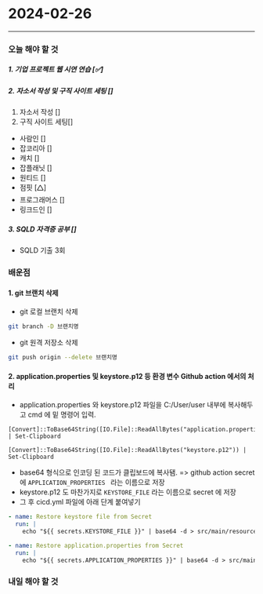 # 2024-02-26

---

### 오늘 해야 할 것

##### 1. 기업 프로젝트 웹 시연 연습 [✅]

##### 2. 자소서 작성 및 구직 사이트 세팅 []

1. 자소서 작성 []
2. 구직 사이트 세팅[]

- 사람인 []
- 잡코리아 []
- 캐치 []
- 잡플래닛 []
- 원티드 []
- 점핏 [🛆]
- 프로그래머스 []
- 링크드인 []

##### 3. SQLD 자격증 공부 []

- SQLD 기출 3회

### 배운점

#### 1. git 브랜치 삭제

- git 로컬 브랜치 삭제

```bash
git branch -D 브랜치명
```

- git 원격 저장소 삭제

```bash
git push origin --delete 브랜치명
```

#### 2. application.properties 및 keystore.p12 등 환경 변수 Github action 에서의 처리

- application.properties 와 keystore.p12 파일을 C:/User/user 내부에 복사해두고 cmd 에 밑 명령어 입력.

```shell
[Convert]::ToBase64String([IO.File]::ReadAllBytes("application.properties")) | Set-Clipboard
```

```shell
[Convert]::ToBase64String([IO.File]::ReadAllBytes("keystore.p12")) | Set-Clipboard
```

- base64 형식으로 인코딩 된 코드가 클립보드에 복사됌. => github action secret 에 `APPLICATION_PROPERTIES ` 라는 이름으로 저장
- keystore.p12 도 마찬가지로 `KEYSTORE_FILE` 라는 이름으로 secret 에 저장
- 그 후 cicd.yml 파일에 아래 단계 붙여넣기

```yml
- name: Restore keystore file from Secret
  run: |
    echo "${{ secrets.KEYSTORE_FILE }}" | base64 -d > src/main/resources/keystore.p12

- name: Restore application.properties from Secret
  run: |
    echo "${{ secrets.APPLICATION_PROPERTIES }}" | base64 -d > src/main/resources/application.properties
```

### 내일 해야 할 것
